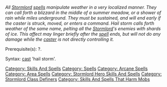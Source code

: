 *All [Stormlord](:Category:_Stormlords.md "wikilink")
[spells](:Category:_Spells.md "wikilink") manipulate weather in a very
localized manner. They can call forth a blizzard in the middle of a
summer meadow, or a shower of rain while miles underground. They must be
sustained, and will end early if the caster is struck, moved, or enters
a command. Hail storm calls forth weather of the same name, pelting all
the [Stormlord](:Category:_Stormlords.md "wikilink")'s enemies with
shards of ice. This affect may linger briefly after the
[spell](:Category:_Spells.md "wikilink") ends, but will not do any
damage while the [caster](Cast.md "wikilink") is not directly
controlling it.*

Prerequisite(s): ?.

Syntax: [cast](Cast.md "wikilink") 'hail storm'.

[Category: Skills And Spells](Category:_Skills_And_Spells "wikilink")
[Category: Spells](Category:_Spells "wikilink") [Category: Arcane
Spells](Category:_Arcane_Spells "wikilink") [Category: Area
Spells](Category:_Area_Spells "wikilink") [Category: Stormlord Hero
Skills And
Spells](Category:_Stormlord_Hero_Skills_And_Spells "wikilink")
[Category: Stormlord Class
Definers](Category:_Stormlord_Class_Definers "wikilink") [Category:
Skills And Spells That Harm
Mobs](Category:_Skills_And_Spells_That_Harm_Mobs "wikilink")
